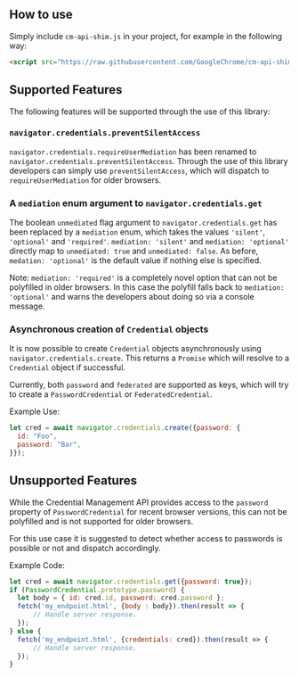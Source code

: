 ## How to use
Simply include `cm-api-shim.js` in your project, for example in the following
way:
```html
<script src="https://raw.githubusercontent.com/GoogleChrome/cm-api-shim/master/cm-api-shim.js"></script>
```

## Supported Features
The following features will be supported through the use of this library:

### `navigator.credentials.preventSilentAccess`
`navigator.credentials.requireUserMediation` has been renamed to
`navigator.credentials.preventSilentAccess`. Through the use of this library
developers can simply use `preventSilentAccess`, which will dispatch to
`requireUserMediation` for older browsers.

### A `mediation` enum argument to `navigator.credentials.get`
The boolean `unmediated` flag argument to `navigator.credentials.get` has been
replaced by a `mediation` enum, which takes the values `'silent'`, `'optional'`
and `'required'`. `mediation: 'silent'` and `mediation: 'optional'` directly map
to `unmediated: true` and `unmediated: false`. As before, `medation: 'optional'`
is the default value if nothing else is specified.

Note: `mediation: 'required'` is a completely novel option that can not be
polyfilled in older browsers. In this case the polyfill falls back to
`mediation: 'optional'` and warns the developers about doing so via a console
message.

### Asynchronous creation of `Credential` objects
It is now possible to create `Credential` objects asynchronously using
`navigator.credentials.create`. This returns a `Promise` which will resolve to a
`Credential` object if successful.

Currently, both `password` and `federated` are supported as keys, which will
try to create a `PasswordCredential` or `FederatedCredential`.

Example Use:
```js
let cred = await navigator.credentials.create({password: {
  id: "Foo",
  password: "Bar",
}});
```

## Unsupported Features
While the Credential Management API provides access to the `password` property
of `PasswordCredential` for recent browser versions, this can not be polyfilled
and is not supported for older browsers.

For this use case it is suggested to detect whether access to passwords is
possible or not and dispatch accordingly.

Example Code:
```js
let cred = await navigator.credentials.get({password: true});
if (PasswordCredential.prototype.password) {
  let body = { id: cred.id, password: cred.password };
  fetch('my_endpoint.html', {body : body}).then(result => {
      // Handle server response.
  });
} else {
  fetch('my_endpoint.html', {credentials: cred}).then(result => {
      // Handle server response.
  });
}
```
